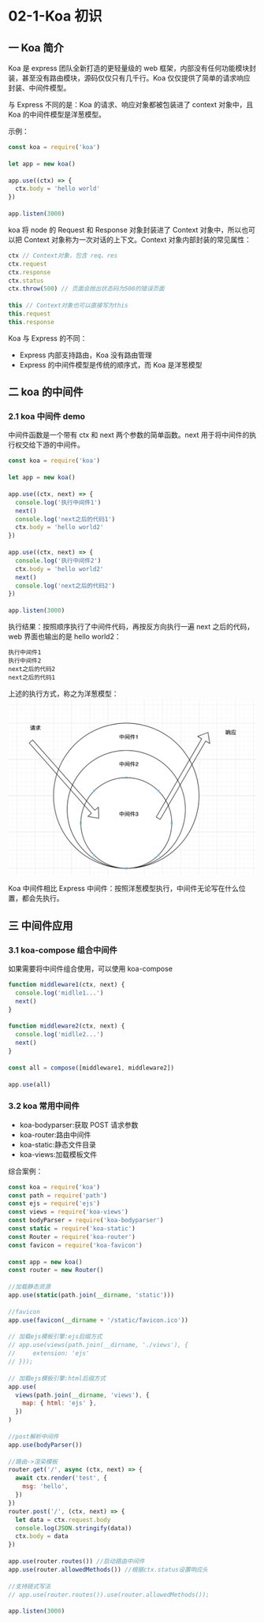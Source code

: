 # 02-1-Koa 初识

## 一 Koa 简介

Koa 是 express 团队全新打造的更轻量级的 web 框架，内部没有任何功能模块封装，甚至没有路由模块，源码仅仅只有几千行。Koa 仅仅提供了简单的请求响应封装、中间件模型。

与 Express 不同的是：Koa 的请求、响应对象都被包装进了 context 对象中，且 Koa 的中间件模型是洋葱模型。

示例：

```js
const koa = require('koa')

let app = new koa()

app.use((ctx) => {
  ctx.body = 'hello world'
})

app.listen(3000)
```

koa 将 node 的 Request 和 Response 对象封装进了 Context 对象中，所以也可以把 Context 对象称为一次对话的上下文。Context 对象内部封装的常见属性：

```js
ctx // Context对象，包含 req、res
ctx.request
ctx.response
ctx.status
ctx.throw(500) // 页面会抛出状态码为500的错误页面

this // Context对象也可以直接写为this
this.request
this.response
```

Koa 与 Express 的不同：

- Express 内部支持路由，Koa 没有路由管理
- Express 的中间件模型是传统的顺序式，而 Koa 是洋葱模型

## 二 koa 的中间件

### 2.1 koa 中间件 demo

中间件函数是一个带有 ctx 和 next 两个参数的简单函数。next 用于将中间件的执行权交给下游的中间件。

```js
const koa = require('koa')

let app = new koa()

app.use((ctx, next) => {
  console.log('执行中间件1')
  next()
  console.log('next之后的代码1')
  ctx.body = 'hello world2'
})

app.use((ctx, next) => {
  console.log('执行中间件2')
  ctx.body = 'hello world2'
  next()
  console.log('next之后的代码2')
})

app.listen(3000)
```

执行结果：按照顺序执行了中间件代码，再按反方向执行一遍 next 之后的代码，web 界面也输出的是 hello world2：

```txt
执行中间件1
执行中间件2
next之后的代码2
next之后的代码1
```

上述的执行方式，称之为洋葱模型：
![洋葱模型](/images/node/yangchong.png)

Koa 中间件相比 Express 中间件：按照洋葱模型执行，中间件无论写在什么位置，都会先执行。

## 三 中间件应用

### 3.1 koa-compose 组合中间件

如果需要将中间件组合使用，可以使用 koa-compose

```js
function middleware1(ctx, next) {
  console.log('midlle1...')
  next()
}

function middleware2(ctx, next) {
  console.log('midlle2...')
  next()
}

const all = compose([middleware1, middleware2])

app.use(all)
```

### 3.2 koa 常用中间件

- koa-bodyparser:获取 POST 请求参数
- koa-router:路由中间件
- koa-static:静态文件目录
- koa-views:加载模板文件

综合案例：

```js
const koa = require('koa')
const path = require('path')
const ejs = require('ejs')
const views = require('koa-views')
const bodyParser = require('koa-bodyparser')
const static = require('koa-static')
const Router = require('koa-router')
const favicon = require('koa-favicon')

const app = new koa()
const router = new Router()

//加载静态资源
app.use(static(path.join(__dirname, 'static')))

//favicon
app.use(favicon(__dirname + '/static/favicon.ico'))

// 加载ejs模板引擎:ejs后缀方式
// app.use(views(path.join(__dirname, './views'), {
//     extension: 'ejs'
// }));

// 加载ejs模板引擎:html后缀方式
app.use(
  views(path.join(__dirname, 'views'), {
    map: { html: 'ejs' },
  })
)

//post解析中间件
app.use(bodyParser())

//路由->渲染模板
router.get('/', async (ctx, next) => {
  await ctx.render('test', {
    msg: 'hello',
  })
})
router.post('/', (ctx, next) => {
  let data = ctx.request.body
  console.log(JSON.stringify(data))
  ctx.body = data
})

app.use(router.routes()) //启动路由中间件
app.use(router.allowedMethods()) //根据ctx.status设置响应头

//支持链式写法
// app.use(router.routes()).use(router.allowedMethods());

app.listen(3000)
```
